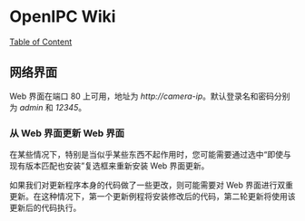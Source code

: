 # OpenIPC Wiki
[Table of Content](../README.md)

网络界面 
---------------------

Web 界面在端口 80 上可用，地址为 _http://camera-ip_。默认登录名和密码分别为 _admin_ 和 _12345_。

### 从 Web 界面更新 Web 界面

在某些情况下，特别是当似乎某些东西不起作用时，您可能需要通过选中“即使与现有版本匹配也安装”复选框来重新安装 Web 界面更新。

如果我们对更新程序本身的代码做了一些更改，则可能需要对 Web 界面进行双重更新。在这种情况下，第一个更新例程将安装修改后的代码，第二轮更新将使用该更新后的代码执行。

